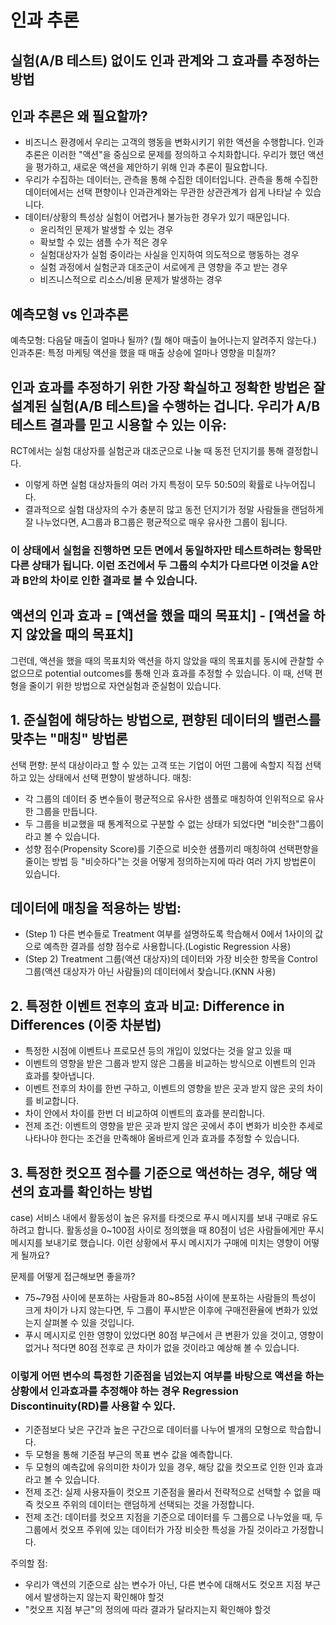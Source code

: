 # 인과 추론
## 실험(A/B 테스트) 없이도 인과 관계와 그 효과를 추정하는 방법

## 인과 추론은 왜 필요할까?
- 비즈니스 환경에서 우리는 고객의 행동을 변화시키기 위한 액션을 수행합니다. 인과 추론은 이러한 "액션"을 중심으로 문제를 정의하고 수치화합니다. 우리가 했던 액션을 평가하고, 새로운 액션을 제안하기 위해 인과 추론이 필요합니다. 
- 우리가 수집하는 데이터는, 관측을 통해 수집한 데이터입니다. 관측을 통해 수집한 데이터에서는 선택 편향이나 인과관계와는 무관한 상관관계가 쉽게 나타날 수 있습니다. 
- 데이터/상황의 특성상 실험이 어렵거나 불가능한 경우가 있기 때문입니다. 
  - 윤리적인 문제가 발생할 수 있는 경우
  - 확보할 수 있는 샘플 수가 적은 경우 
  - 실험대상자가 실험 중이라는 사실을 인지하여 의도적으로 행동하는 경우
  - 실험 과정에서 실험군과 대조군이 서로에게 큰 영향을 주고 받는 경우
  - 비즈니스적으로 리소스/비용 문제가 발생하는 경우

## 예측모형 vs 인과추론
예측모형: 다음달 매출이 얼마나 될까? (뭘 해야 매출이 늘어나는지 알려주지 않는다.)
인과추론: 특정 마케팅 액션을 했을 때 매출 상승에 얼마나 영향을 미칠까?

## 인과 효과를 추정하기 위한 가장 확실하고 정확한 방법은 잘 설계된 실험(A/B 테스트)을 수행하는 겁니다. 우리가 A/B 테스트 결과를 믿고 시용할 수 있는 이유:
RCT에서는 실험 대상자를 실험군과 대조군으로 나눌 때 동전 던지기를 통해 결정합니다. 
- 이렇게 하면 실험 대상자들의 여러 가지 특정이 모두 50:50의 확률로 나누어집니다.
- 결과적으로 실험 대상자의 수가 충분히 많고 동전 던지기가 정말 사람들을 랜덤하게 잘 나누었다면, A그룹과 B그룹은 평균적으로 매우 유사한 그룹이 됩니다.
### 이 상태에서 실험을 진행하면 모든 면에서 동일하자만 테스트하려는 항목만 다른 상태가 됩니다. 이런 조건에서 두 그룹의 수치가 다르다면 이것을 A안과 B안의 차이로 인한 결과로 볼 수 있습니다. 

## 액션의 인과 효과 = [액션을 했을 때의 목표치] - [액션을 하지 않았을 때의 목표치]
그런데, 액션을 했을 때의 목표치와 액션을 하지 않았을 때의 목표치를 동시에 관찰할 수 없으므로 potential outcomes를 통해 인과 효과를 추정할 수 있습니다. 
이 때, 선택 편형을 줄이기 위한 방법으로 자연실험과 준실험이 있습니다. 

## 1. 준실험에 해당하는 방법으로, 편향된 데이터의 밸런스를 맞추는 "매칭" 방법론
선택 편향: 분석 대상이라고 할 수 있는 고객 또는 기업이 어떤 그룹에 속할지 직접 선택하고 있는 상태에서 선택 편향이 발생하니다. 
매칭:
- 각 그룹의 데이터 중 변수들이 평균적으로 유사한 샘플로 매칭하여 인위적으로 유사한 그룹을 만듭니다.
- 두 그룹을 비교했을 때 통계적으로 구분할 수 없는 상태가 되었다면 "비슷한"그룹이라고 볼 수 있습니다.
- 성향 점수(Propensity Score)를 기준으로 비슷한 샘플끼리 매칭하여 선택편향을 줄이는 방법 등 "비슷하다"는 것을 어떻게 정의하는지에 따라 여러 가지 방법론이 있습니다.

## 데이터에 매칭을 적용하는 방법:
- (Step 1) 다른 변수들로 Treatment 여부를 설명하도록 학습해서 0에서 1사이의 값으로 예측한 결과를 성향 점수로 사용합니다.(Logistic Regression 사용)
- (Step 2) Treatment 그룹(액션 대상자)의 데이터와 가장 비슷한 항목을 Control 그룹(액션 대상자가 아닌 사람들)의 데이터에서 찾습니다.(KNN 사용)

## 2. 특정한 이벤트 전후의 효과 비교: Difference in Differences (이중 차분법)
- 특정한 시점에 이벤트나 프로모션 등의 개입이 있었다는 것을 알고 있을 때
- 이벤트의 영향을 받은 그룹과 받지 않은 그룹을 비교하는 방식으로 이벤트의 인과 효과를 찾아냅니다.
- 이벤트 전후의 차이를 한번 구하고, 이벤트의 영향을 받은 곳과 받지 않은 곳의 차이를 비교합니다. 
- 차이 안에서 차이를 한번 더 비교하여 이벤트의 효과를 분리합니다. 
- 전제 조건: 이벤트의 영향을 받은 곳과 받지 않은 곳에서 추이 변화가 비슷한 추세로 나타나야 한다는 조건을 만족해야 올바르게 인과 효과를 추정할 수 있습니다. 

## 3. 특정한 컷오프 점수를 기준으로 액션하는 경우, 해당 액션의 효과를 확인하는 방법
case) 서비스 내에서 활동성이 높은 유저를 타겟으로 푸시 메시지를 보내 구매로 유도하려고 합니다. 활동성을 0~100점 사이로 정의했을 때 80점이 넘은 사람들에게만 푸시 메시지를 보내기로 했습니다. 
이런 상황에서 푸시 메시지가 구매에 미치는 영향이 어떻게 될까요?

문제를 어떻게 접근해보면 좋을까?
- 75~79점 사이에 분포하는 사람들과 80~85점 사이에 분포하는 사람들의 특성이 크게 차이가 나지 않는다면, 두 그룹이 푸시받은 이후에 구매전환율에 변화가 있었는지 살펴볼 수 있을 것입니다.
- 푸시 메시지로 인한 영향이 있었다면 80점 부근에서 큰 변환가 있을 것이고, 영향이 없거나 적다면 80점 전후로 큰 차이가 없을 것이라고 예상해 볼 수 있습니다. 

### 이렇게 어떤 변수의 특정한 기준점을 넘었는지 여부를 바탕으로 액션을 하는 상황에서 인과효과를 추정해야 하는 경우 Regression Discontinuity(RD)를 사용할 수 있다.
- 기준점보다 낮은 구간과 높은 구간으로 데이터를 나누어 별개의 모형으로 학습합니다.
- 두 모형을 통해 기준점 부근의 목표 변수 값을 예측합니다. 
- 두 모형의 예측값에 유의미한 차이가 있을 경우, 해당 값을 컷오프로 인한 인과 효과라고 볼 수 있습니다. 
- 전제 조건: 실제 사용자들이 컷오프 기준점을 몰라서 전략적으로 선택할 수 없을 때 즉 컷오프 주위의 데이터는 랜덤하게 선택되는 것을 가정합니다. 
- 전제 조건: 데이터를 컷오프 지점을 기준으로 데이터를 두 그룹으로 나누었을 때, 두 그룹에서 컷오프 주위에 있는 데이터가 가장 비슷한 특성을 가질 것이라고 가정합니다. 

주의할 점:
- 우리가 액션의 기준으로 삼는 변수가 아닌, 다른 변수에 대해서도 컷오프 지점 부근에서 발생하는지 않는지 확인해야 할것
- "컷오프 지점 부근"의 정의에 따라 결과가 달라지는지 확인해야 할것





